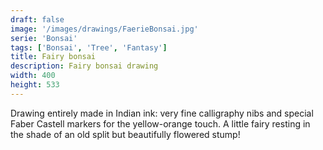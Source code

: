 ```yaml
---
draft: false
image: '/images/drawings/FaerieBonsai.jpg'
serie: 'Bonsai'
tags: ['Bonsai', 'Tree', 'Fantasy']
title: Fairy bonsai
description: Fairy bonsai drawing
width: 400
height: 533
---
```


Drawing entirely made in Indian ink: very fine calligraphy nibs and special Faber Castell markers for the yellow-orange touch. A little fairy resting in the shade of an old split but beautifully flowered stump!
